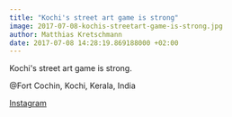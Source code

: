 ```yaml
---
title: "Kochi's street art game is strong"
image: 2017-07-08-kochis-streetart-game-is-strong.jpg
author: Matthias Kretschmann
date: 2017-07-08 14:28:19.869188000 +02:00
---
```


Kochi's street art game is strong.

@Fort Cochin, Kochi, Kerala, India

[Instagram](https://www.instagram.com/p/BWhVmqHFEkD/)
